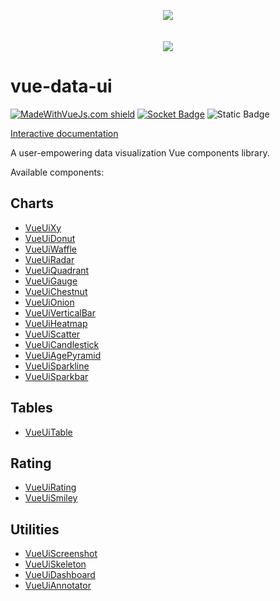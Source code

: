 <p align="center">
    <a href="https://vue-data-ui.graphieros.com/"><img src="https://vue-data-ui.graphieros.com/vue-data-ui.png"></a>
    <br>
    <br>
    <br>
    <a href="https://vue-data-ui.graphieros.com/"><img src="https://vue-data-ui.graphieros.com/vue-data-ui-showcase.png"></a>
</p>



# vue-data-ui
[![MadeWithVueJs.com shield](https://madewithvuejs.com/storage/repo-shields/4526-shield.svg)](https://madewithvuejs.com/p/vue-data-ui/shield-link)
[![Socket Badge](https://socket.dev/api/badge/npm/package/vue-data-ui)](https://socket.dev/npm/package/vue-data-ui)
![Static Badge](https://img.shields.io/badge/components-22-green)

[Interactive documentation](https://vue-data-ui.graphieros.com/)

A user-empowering data visualization Vue components library.

Available components:

## Charts
- [VueUiXy](https://vue-data-ui.graphieros.com/docs#vue-ui-xy)
- [VueUiDonut](https://vue-data-ui.graphieros.com/docs#vue-ui-donut)
- [VueUiWaffle](https://vue-data-ui.graphieros.com/docs#vue-ui-waffle)
- [VueUiRadar](https://vue-data-ui.graphieros.com/docs#vue-ui-radar)
- [VueUiQuadrant](https://vue-data-ui.graphieros.com/docs#vue-ui-quadrant)
- [VueUiGauge](https://vue-data-ui.graphieros.com/docs#vue-ui-gauge)
- [VueUiChestnut](https://vue-data-ui.graphieros.com/docs#vue-ui-chestnut)
- [VueUiOnion](https://vue-data-ui.graphieros.com/docs#vue-ui-onion)
- [VueUiVerticalBar](https://vue-data-ui.graphieros.com/docs#vue-ui-vertical-bar)
- [VueUiHeatmap](https://vue-data-ui.graphieros.com/docs#vue-ui-heatmap)
- [VueUiScatter](https://vue-data-ui.graphieros.com/docs#vue-ui-scatter)
- [VueUiCandlestick](https://vue-data-ui.graphieros.com/docs#vue-ui-candlestick)
- [VueUiAgePyramid](https://vue-data-ui.graphieros.com/docs#vue-ui-age-pyramid)
- [VueUiSparkline](https://vue-data-ui.graphieros.com/docs#vue-ui-sparkline)
- [VueUiSparkbar](https://vue-data-ui.graphieros.com/docs#vue-ui-sparkbar)

## Tables
- [VueUiTable](https://vue-data-ui.graphieros.com/docs#vue-ui-table)

## Rating
- [VueUiRating](https://vue-data-ui.graphieros.com/docs#vue-ui-rating)
- [VueUiSmiley](https://vue-data-ui.graphieros.com/docs#vue-ui-smiley)

## Utilities
- [VueUiScreenshot](https://vue-data-ui.graphieros.com/docs#vue-ui-screenshot)
- [VueUiSkeleton](https://vue-data-ui.graphieros.com/docs#vue-ui-skeleton)
- [VueUiDashboard](https://vue-data-ui.graphieros.com/docs#vue-ui-dashboard)
- [VueUiAnnotator](https://vue-data-ui.graphieros.com/docs#vue-ui-annotator)